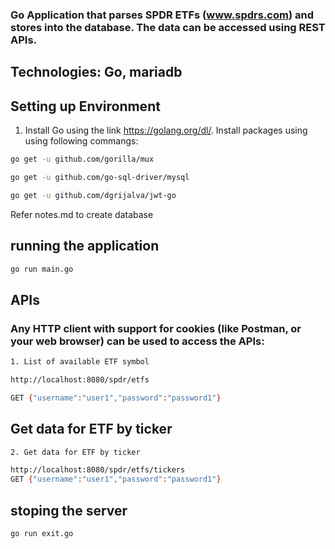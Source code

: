 
### Go Application that parses SPDR ETFs (​www.spdrs.com​) and stores into the database. The data can be accessed using REST APIs. 

## Technologies: Go, mariadb

## Setting up Environment

1. Install Go using the link https://golang.org/dl/. Install packages using using following commangs:
```bash
go get -u github.com/gorilla/mux
```
```bash
go get -u github.com/go-sql-driver/mysql
```
```bash
go get -u github.com/dgrijalva/jwt-go
```

Refer notes.md to create database

## running the application
```bash
go run main.go
```

## APIs

### Any HTTP client with support for cookies (like Postman, or your web browser) can be used to access the APIs:

```bash
1. List of available ETF symbol

http://localhost:8080/spdr/etfs

GET {"username":"user1","password":"password1"}
```

## Get data for ETF by ticker
```bash
2. Get data for ETF by ticker

http://localhost:8080/spdr/etfs/tickers
GET {"username":"user1","password":"password1"}
```

## stoping the server
```bash
go run exit.go
```
